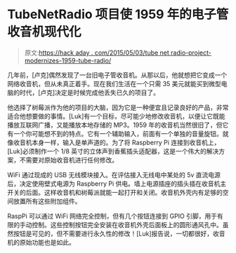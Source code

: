 # TubeNetRadio 项目使 1959 年的电子管收音机现代化

> 原文:[https://hack aday . com/2015/05/03/tube net radio-project-modernizes-1959-tube-radio/](https://hackaday.com/2015/05/03/tubenetradio-project-modernizes-1959-tube-radio/)

几年前，[卢克]偶然发现了一台旧电子管收音机。从那以后，他就想把它变成一个网络收音机，但从未真正着手。现在我们生活在一个只需 35 美元就能买到微型电脑的时代，[卢克]决定是时候完成他丢失已久的项目了。

他选择了树莓派作为他的项目的大脑，因为它是一种便宜且记录良好的产品，非常适合他想要做的事情。[Luk]有一个目标，尽可能少地修改收音机，以便让它既能播放互联网广播，又能播放本地存储的 MP3。1959 年的收音机当然很旧了，但它有一个你可能想不到的特点。它有一个辅助输入，前面有一个单独的音量旋钮。就像收音机本身一样，输入是单声道的。为了将 Raspberry Pi 连接到收音机上，[Luk]必须制作一个 1/8 英寸的立体声到香蕉插头适配器，这是一个伟大的解决方案，不需要对原始收音机进行任何修改。

WiFi 通过现成的 USB 无线模块接入。在评估接入无线电中某处的 5v 直流电源后，决定使用壁式电源为 Raspberry Pi 供电。墙上电源插座的插头插在收音机主开关的后面。这样收音机和树莓派就能一起打开和关闭。收音机外壳内有足够的空间放置所有这些附加组件。

RaspPi 可以通过 WiFi 网络完全控制，但有几个按钮连接到 GPIO 引脚，用于有限的手动控制。这些控制按钮完全安装在收音机外壳后面板上的圆形通风孔中。虽然按钮是可见的，但不需要进行永久性的修改！[Luk]报告说，一切都很好，收音机的原始功能也是如此。